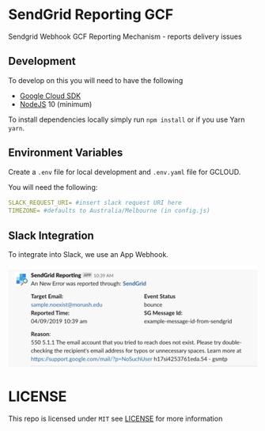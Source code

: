 # SendGrid Reporting GCF
Sendgrid Webhook GCF Reporting Mechanism - reports delivery issues 

## Development
To develop on this you will need to have the following
- [Google Cloud SDK](https://cloud.google.com/sdk/)
- [NodeJS](https://nodejs.org) 10 (minimum)

To install dependencies locally simply run `npm install` or if you use Yarn `yarn`.

## Environment Variables
Create a `.env` file for local development and `.env.yaml` file for GCLOUD.

You will need the following:
```yaml
SLACK_REQUEST_URI= #insert slack request URI here
TIMEZONE= #defaults to Australia/Melbourne (in config.js)
```
## Slack Integration
To integrate into Slack, we use an App Webhook.

![](/images/slack_message.png)

# LICENSE

This repo is licensed under `MIT` see [LICENSE](./LICENSE) for more information
